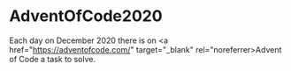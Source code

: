 # AdventOfCode2020

Each day on December 2020 there is on <a href="https://adventofcode.com/" target="_blank" rel="noreferrer>Advent of Code</a> a task to solve. 
